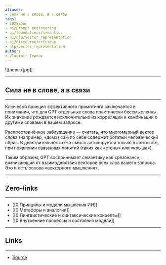 ```yaml
---
aliases: 
- Сила не в слове, а в связи 
tags:
- 2025/Jun
- ai/prompt_engineering
- ai/foundations/semantics
- ai/nlp/vector_representation
- ai/discourse/critique
- nlp/vector_representation
author:
- Vladimir Ivanov
---
```

![[через.jpg]]

-----
##  Сила не в слове, а в связи 
-----
Ключевой принцип эффективного промптинга заключается в понимании, что для GPT отдельные слова практически бессмысленны. Их значение рождается исключительно из корреляции и комбинации с другими словами в вашем запросе.

Распространённое заблуждение — считать, что многомерный вектор слова (например, «дом») сам по себе содержит богатый человеческий образ. В действительности его смысл активируется только в контексте, при появлении связанных понятий (таких как «стены» или «крыша»). 

Таким образом, GPT воспринимает семантику как «резонанс», возникающий от взаимодействия векторов всех слов вашего запроса. Это и есть основа «векторного мышления».

---
## Zero-links
---
- [[0 Принципы и модели мышления ИИ]]
- [[0 Метафоры и аналогии]]
- [[0 Лингвистические и синтаксические концепты]]
- [[0 Внутренние процессы и состояния модели]]


---
## Links
---
- [Source](https://t.me/turboproject/1723)